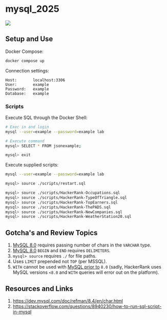 # mysql_2025

[![](https://img.shields.io/badge/MySQL-8.4.5-blue.svg)](https://dev.mysql.com/doc/refman/8.4/en/preface.html)

## Setup and Use

Docker Compose:
```bash
docker compose up
```

Connection settings:
```
Host:       localhost:3306
User:       example
Password:   example
Database:   example
```

### Scripts

Execute SQL through the Docker Shell:

```bash
# Exec in and login
mysql --user=example --password=example lab

# Execute command
mysql> SELECT * FROM jsonexample;

mysql> exit
```

Execute supplied scripts:
```bash
mysql --user=example --password=example lab

mysql> source ./scripts/restart.sql
```

```bash
mysql> source ./scripts/HackerRank-Occupations.sql
mysql> source ./scripts/HackerRank-TypeOfTriangle.sql
mysql> source ./scripts/HackerRank-TopEarners.sql
mysql> source ./scripts/HackerRank-ThePADS.sql
mysql> source ./scripts/HackerRank-NewCompanies.sql
mysql> source ./scripts/HackerRank-WeatherStation20.sql
```

## Gotcha's and Review Topics

1. [MySQL 8.0](https://www.w3schools.com/mysql/mysql_datatypes.asp) requires passing number of chars in the `VARCHAR` type.
2. [MySQL 8.0](https://dev.mysql.com/doc/refman/8.0/en/begin-end.html) `BEGIN` and `END` requires `DELIMITERS`.
3. `mysql> source` requires `./` for file paths.
4. Uses `LIMIT` prepended not `TOP` (per MSSQL).
5. `WITH` cannot be used with [MySQL prior to](https://www.tutorialspoint.com/mysql/mysql-common-table-expression.htm) `8.0` (sadly, HackerRank uses MySQL versions `<8.0` and `WITH` queries will error out on the platform).

## Resources and Links

1. https://dev.mysql.com/doc/refman/8.4/en/char.html
2. https://stackoverflow.com/questions/8940230/how-to-run-sql-script-in-mysql
